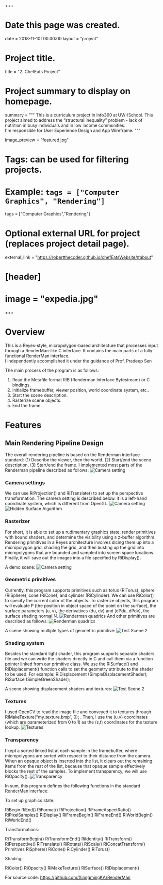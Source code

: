 +++
# Date this page was created.
date = 2018-11-10T00:00:00
layout = "project"

# Project title.
title = "2. ChefEats Project"

# Project summary to display on homepage.
summary = """
This is a curriculum project in Info360 at UW-ISchool. This project aimed to address the “structural inequality” problem - lack of nutrition in busy individuals and in low income communities.<br>
I'm responsible for User Experience Design and App Wireframe.
 """
 
 image_preview = "featured.jpg"

# Tags: can be used for filtering projects.
# Example: `tags = ["Computer Graphics", "Rendering"]`
tags = ["Computer Graphics","Rendering"]

# Optional external URL for project (replaces project detail page).
external_link = "https://robertthecoder.github.io/chefEatsWebsite/#about"

# [header]
# image = "expedia.jpg"

+++

# Overview
This is a Reyes-style, micropolygon-based architecture that processes input through a RenderMan-like C interface. It contains the main parts of a fully functional RenderMan interface.  <br>
I independently accomplished it under the guidance of Prof. Pradeep Sen <br>

The main process of the program is as follows: <br>
1. Read the Metafile format RIB (Renderman Interface Bytestream) or C bindings. <br>
2. Initialize framebuffer, viewer position, world coordinate system, etc..<br>
3. Start the scene description.
4. Rasterize scene objects.
5. End the frame.

# Features
## Main Rendering Pipeline Design
The overall rendering pipeline is based on the Renderman interface standard: (1) Describe the viewer, then the world. (2) Start/end the scene description. (3) Start/end the frame.
I implemented most parts of the Renderman pipeline described as follows:
![Camera setting](img/RM1.jpg)

### Camera settings
We can use RiProjection() and RiTranslate() to set up the perspective transformation.
The camera setting is described below. It is a left-hand coordinate system, which is different from OpenGL.
![Camera setting](img/RM3.jpg)
![Hidden Surface Algorithm](img/RM2.jpg)

### Rasterizer
For short, it is able to set up a rudimentary graphics state, render primitives with bound shaders, and determine the visibility using a z-buffer algorithm. Rendering primitives in a Reyes architecture involves dicing them up into a micropolygon grid, shading the grid, and then busting up the grid into micropolygons that are bounded and sampled into screen space locations. Finally, it will save out the images into a file specified by RiDisplay().

A demo scene:
![Camera setting](img/image3.jpg)


### Geometric primitives
Currently, this program supports primitives such as torus (RiTorus), sphere (RiSphere), cone (RiCone), and cylinder (RiCylinder). We can use RiColor() to specify the current color of the objects. To rasterize objects, this program will evaluate P (the position in object space of the point on the surface), the surface parameters (u, v), the derivatives (du, dv) and (dPdu, dPdv), the surface shading normal N.
![Renderman quadrics](img/image1.jpg)
And other primitives are described as follows:
![Renderman quadrics](img/RM5.jpg)

A scene showing multiple types of geometric primitive:
![Test Scene 2](img/RM6.jpg)

### Shading system

Besides the standard light shader, this program supports separate shaders file and we can write the shaders directly in C and call them via a function pointer linked from our primitive class. We use the RiSurface() and RiDisplacement() function calls to set the geometry attribute to the shader to be used. For example: RiDisplacement (SimpleDisplacementShader);
RiSurface (SimpleGreenShader);

A scene showing displacement shaders and textures:
![Test Scene 2](img/RM7.jpg)

### Textures
I used OpenCV to read the image file and conveyed it to textures through RiMakeTexture(“my_texture.bmp”, 0); . Then, I use the (u,v) coordinates (which are parameterized from 0 to 1) as the (s,t) coordinates for the texture lookup.
![Textures](img/feature.jpg)
### Transparency
I kept a sorted linked list at each sample in the framebuffer, where micropolygons are sorted with respect to their distance from the camera. When an opaque object is inserted into the list, it clears out the remaining items from the rest of the list, because that opaque sample effectively blocks the rest of the samples. To implement transparency, we will use RiOpacity().
![Transparency](img/RM4.png)

In sum, this program defines the following functions in the standard RenderMan interface:

To set up graphics state:

RiBegin
RiEnd()
RiFormat()
RiProjection() 
RiFrameAspectRatio() 
RiPixelSamples()
RiDisplay()
RiFrameBegin()
RiFrameEnd()
RiWorldBegin()
RiWorldEnd()

Transformations:

RiTransformBegin()
RiTransformEnd()
RiIdentity()
RiTransform()
RiPerspective()
RiTranslate()
RiRotate()
RiScale()
RiConcatTransform()
Primitives
RiSphere()
RiCone()
RiCylinder()
RiTorus()

Shading:

RiColor()
RiOpacity()
RiMakeTexture()
RiSurface()
RiDisplacement()


For source code: https://github.com/XiangmingKA/RenderMan
